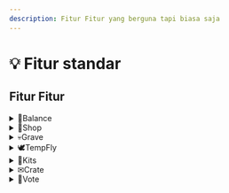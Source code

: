 ```yaml
---
description: Fitur Fitur yang berguna tapi biasa saja
---
```


# 💡 Fitur standar

## Fitur Fitur

<details>

<summary><span data-gb-custom-inline data-tag="emoji" data-code="1f4b8">💸</span>Balance</summary>

Tahukah kamu kalau DestariaMc Menggunakan Sistem Balance/Money? Balance bisa didapatkan lewat Crate dan Sell barang menggunakan <mark style="color:blue;">**\[/sell]**</mark>

![](<../.gitbook/assets/Screenshot 2023-01-31 195840.png>)

</details>

<details>

<summary><span data-gb-custom-inline data-tag="emoji" data-code="1f6d2">🛒</span>Shop</summary>

Kalau ada balance pasti ada shop nya dong, Kita bisa membeli Item seperti Ore,Ingots,Blocks dan bahkan spawner, kamu bisa mengakses shop di rank apa saja, <mark style="color:blue;">**\[/shop]**</mark>

![](../.gitbook/assets/2023-01-31\_21.35.33.png)

</details>

<details>

<summary><span data-gb-custom-inline data-tag="emoji" data-code="1f480">💀</span>Grave</summary>

Memang sih Keep inventory di Survival menyala, tapi tidak dengan the end dan nether, dan itulah fungsi dari <mark style="color:blue;">**\[/graves]**</mark>, kamu bisa mendapatkan barang mu yang hilang karena mati dengan bayaran beberapa Balances

![](../.gitbook/assets/2023-01-31\_21.38.22.png)

</details>

<details>

<summary><span data-gb-custom-inline data-tag="emoji" data-code="1f54a">🕊</span>TempFly</summary>

TempFly atau Temporary Fly adalah fitur gratis yang bisa diakses semua rank di destaria, namun rank rank standar ada batas waktu untuk waktu terbangnya, semakin bagus rank nya semakin tinggi batas waktu nya, tidak seperti server lain yang butuh bayar dulu agar bisa terbang. <mark style="color:blue;">**\[/fly]**</mark>

### <img src="../.gitbook/assets/2023-01-31_21.42.44.png" alt="" data-size="original">

Seperti yang terlihat di gambar tersebut, bahkan rank Guest (Abiseka), rank yang paling rendah dapat terbang

</details>

<details>

<summary><span data-gb-custom-inline data-tag="emoji" data-code="1f3ec">🏬</span>Kits</summary>

Semua rank mempunyai 1 kit, semakin tinggi rank nya semakin bagus kits nya

![](../.gitbook/assets/2023-01-31\_22.22.22.png)

<mark style="color:blue;">**(Setiap enc book adalah 1 kit)**</mark>

</details>

<details>

<summary><span data-gb-custom-inline data-tag="emoji" data-code="2709">✉</span>Crate</summary>

Di DestariaMc Juga ada Crates loh! ada bermacam macam crates yang berisi item item yang berguna, bahkan bisa mendapatkan elytra dari crate!, Crate hanya ada di Warp gacha yang bisa kamu akses lewat <mark style="color:blue;">**\[/warp gacha]**</mark>

![](../.gitbook/assets/2023-01-31\_22.26.04.png)

Kamu juga bisa mendapatkan Key crate lewat Vote

</details>

<details>

<summary><span data-gb-custom-inline data-tag="emoji" data-code="1f4d3">📓</span>Vote</summary>

Mungkin setiap server ada sistem vote, namun berbeda di DestariaMc, Untuk melakukan Rankup kamu memerlukan Jumlah vote yang besar, selain itu vote juga sangat menguntungkan, kamu bisa mendapat kan 1 stack block of diamond,Beacon atau bahkan elytra lewat crates, ada juga VoteParty dimana jika Vote mencapai Goal tertentu maka semua online player akan diberi 32 Diamonds <mark style="color:blue;">**\[/vote]**</mark>

</details>
